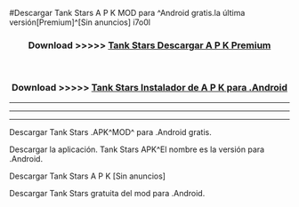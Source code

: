 #Descargar Tank Stars  A P K MOD para ^Android gratis.la última versión[Premium]^[Sin anuncios] i7o0l



<div align="center">
<h3>Download >>>>> <a href="https://es-web.web.app/?es= Tank Stars ">Tank Stars  Descargar A P K Premium</a></h3><br>

<h3>Download >>>>> <a href="https://es-web.web.app/?es= Tank Stars ">Tank Stars  Instalador de A P K para .Android</a></h3>
</div>


----------------------------------------------------------

----------------------------------------------------------

----------------------------------------------------------

Descargar Tank Stars  .APK^MOD^ para .Android gratis.

Descargar la aplicación. Tank Stars  APK^El nombre es la versión para .Android.

Descargar Tank Stars  A P K [Sin anuncios]

Descargar Tank Stars  gratuita del mod para .Android.